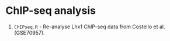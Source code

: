 # ChIP-seq analysis
1. `ChIPseq.R` - Re-analyse Lhx1 ChIP-seq data from Costello et al. (GSE70957).
